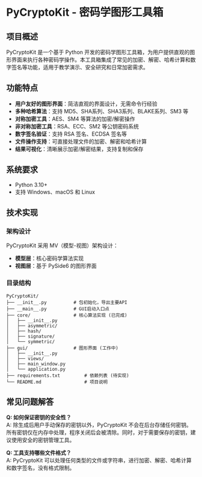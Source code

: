 # PyCryptoKit - 密码学图形工具箱

## 项目概述

PyCryptoKit 是一个基于 Python 开发的密码学图形工具箱，为用户提供直观的图形界面来执行各种密码学操作。本工具箱集成了常见的加密、解密、哈希计算和数字签名等功能，适用于教学演示、安全研究和日常加密需求。

## 功能特点

- **用户友好的图形界面**：简洁直观的界面设计，无需命令行经验
- **多种哈希算法**：支持 MD5、SHA系列、SHA3系列、BLAKE系列、SM3 等
- **对称加密工具**：AES、SM4 等算法的加密/解密操作
- **非对称加密工具**：RSA、ECC、SM2 等公钥密码系统
- **数字签名验证**：支持 RSA 签名、ECDSA 签名等
- **文件操作支持**：可直接处理文件的加密、解密和哈希计算
- **结果可视化**：清晰展示加密/解密结果，支持复制和保存

## 系统要求

- Python 3.10+
- 支持 Windows、macOS 和 Linux

## 技术实现

### 架构设计

PyCryptoKit 采用 MV（模型-视图）架构设计：
- **模型层**：核心密码学算法实现
- **视图层**：基于 PySide6 的图形界面

### 目录结构

```
PyCryptoKit/
├── __init__.py          # 包初始化，导出主要API
├── __main__.py          # GUI启动入口点
├── core/                # 核心算法实现 (已完成)
│   ├── __init__.py
│   ├── asymmetric/
│   ├── hash/
│   ├── signature/
│   └── symmetric/
├── gui/                 # 图形界面 (工作中)
│   ├── __init__.py
│   ├── views/
│   ├── main_window.py
│   └── application.py
├── requirements.txt         # 依赖列表 (待实现)
└── README.md                # 项目说明
```

## 常见问题解答

**Q: 如何保证密钥的安全性？**  
A: 除生成后用户手动保存的密钥以外，PyCryptoKit 不会在后台存储任何密钥。所有密钥仅在内存中处理，程序关闭后会被清除。同时，对于需要保存的密钥，建议使用安全的密钥管理工具。

**Q: 工具支持哪些文件格式？**  
A: PyCryptoKit 可以处理任何类型的文件或字符串，进行加密、解密、哈希计算和数字签名，没有格式限制。
